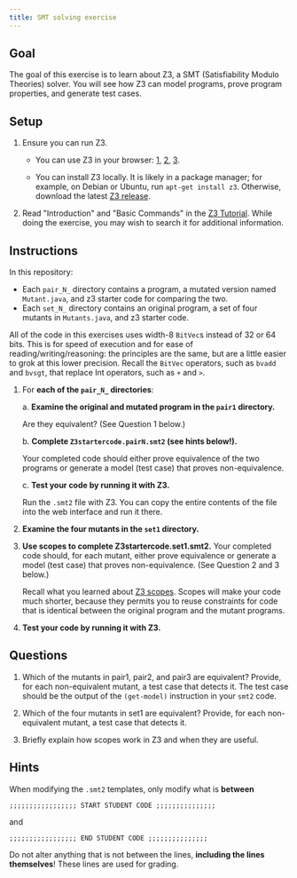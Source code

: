 ```yaml
---
title: SMT solving exercise
---
```


## Goal

The goal of this exercise is to learn about Z3, a SMT (Satisfiability Modulo Theories)
solver.  You will see how Z3 can model programs, prove
program properties, and generate test cases.


## Setup

1. Ensure you can run Z3.

   * You can use Z3 in your browser:
     [1](https://www.philipzucker.com/z3-rise4fun/),
     [2](https://microsoft.github.io/z3guide/),
     [3](https://compsys-tools.ens-lyon.fr/z3/).

   * You can install Z3 locally.
     It is likely in a package manager; for example, on Debian or Ubuntu, run `apt-get install z3`.
     Otherwise, download the latest [Z3 release](https://github.com/Z3Prover/z3/releases).

2. Read "Introduction" and "Basic Commands" in the [Z3
   Tutorial](https://www.philipzucker.com/z3-rise4fun/guide.html).
   While doing the exercise, you may wish to search it for additional information.

## Instructions

In this repository:
 * Each `pair_N_` directory contains a program, a mutated
   version named `Mutant.java`, and z3 starter code for comparing the two.
 * Each `set_N_` directory contains an original program, a
   set of four mutants in `Mutants.java`, and z3 starter code.

All of the code in this exercises uses width-8 `BitVec`s instead of 32 or 64
bits. This is for speed of execution and for ease of reading/writing/reasoning:
the principles are the same, but are a little easier to grok at this lower
precision. Recall the `BitVec` operators, such as `bvadd` and `bvsgt`, that
replace Int operators, such as `+` and `>`.


1. For **each of the `pair_N_` directories**:

    a. **Examine the original and mutated program in the `pair1` directory.**

	Are they equivalent? (See Question 1 below.)

    b. **Complete `Z3startercode.pairN.smt2` (see hints below!).**

	Your completed code should either prove equivalence of the two programs or
	generate a model (test case) that proves non-equivalence.

    c. **Test your code by running it with Z3.**

	Run the `.smt2` file with Z3. You can copy the entire contents of the file
	into the web interface and run it there.

4. **Examine the four mutants in the `set1` directory.**

5. **Use scopes to complete Z3startercode.set1.smt2.**
   Your completed code should, for each mutant, either prove equivalence or
   generate a model (test case) that proves non-equivalence.  (See Question 2
   and 3 below.)

   Recall what you learned about [Z3
   scopes](https://www.philipzucker.com/z3-rise4fun/guide.html).  Scopes will
   make your code much shorter, because they permits you to reuse constraints
   for code that is identical between the original program and the mutant
   programs.

6. **Test your code by running it with Z3.**

## Questions

1. Which of the mutants in pair1, pair2, and pair3 are equivalent? Provide, for
each non-equivalent mutant, a test case that detects it.
The test case should be the output of the `(get-model)` instruction in your `smt2` code.

2. Which of the four mutants in set1 are equivalent? Provide, for each
non-equivalent mutant, a test case that detects it.

3. Briefly explain how scopes work in Z3 and when they are useful.


## Hints

When modifying the `.smt2` templates, only modify what is **between**

```
;;;;;;;;;;;;;;;;; START STUDENT CODE ;;;;;;;;;;;;;;;
```

and

```
;;;;;;;;;;;;;;;;; END STUDENT CODE ;;;;;;;;;;;;;;;
```

Do not alter anything that is not
between the lines, **including the lines themselves**!
These lines are used for grading.
